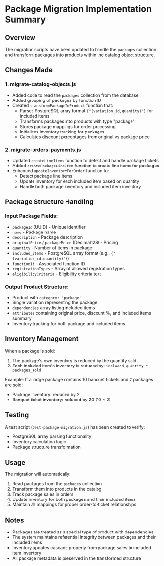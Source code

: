 # Package Migration Implementation Summary

## Overview
The migration scripts have been updated to handle the `packages` collection and transform packages into products within the catalog object structure.

## Changes Made

### 1. migrate-catalog-objects.js
- Added code to read the `packages` collection from the database
- Added grouping of packages by function ID
- Created `transformPackageToProduct` function that:
  - Parses PostgreSQL array format `{"(variation_id,quantity)"}` for included items
  - Transforms packages into products with type "package"
  - Stores package mappings for order processing
  - Initializes inventory tracking for packages
  - Calculates discount percentages from original vs package price

### 2. migrate-orders-payments.js
- Updated `createLineItems` function to detect and handle package tickets
- Added `createPackageLineItem` function to create line items for packages
- Enhanced `updateInventoryForOrder` function to:
  - Detect package line items
  - Update inventory for each included item based on quantity
  - Handle both package inventory and included item inventory

## Package Structure Handling

### Input Package Fields:
- `packageId` (UUID) - Unique identifier
- `name` - Package name
- `description` - Package description
- `originalPrice` / `packagePrice` (Decimal128) - Pricing
- `quantity` - Number of items in package
- `included_items` - PostgreSQL array format (e.g., `{"(variation_id,quantity)"}`)
- `functionId` - Associated function ID
- `registrationTypes` - Array of allowed registration types
- `eligibilityCriteria` - Eligibility criteria text

### Output Product Structure:
- Product with `category: 'package'`
- Single variation representing the package
- `dependencies` array listing included items
- `attributes` containing original price, discount %, and included items summary
- Inventory tracking for both package and included items

## Inventory Management

When a package is sold:
1. The package's own inventory is reduced by the quantity sold
2. Each included item's inventory is reduced by: `included_quantity * packages_sold`

Example: If a lodge package contains 10 banquet tickets and 2 packages are sold:
- Package inventory: reduced by 2
- Banquet ticket inventory: reduced by 20 (10 × 2)

## Testing

A test script (`test-package-migration.js`) has been created to verify:
- PostgreSQL array parsing functionality
- Inventory calculation logic
- Package structure transformation

## Usage

The migration will automatically:
1. Read packages from the `packages` collection
2. Transform them into products in the catalog
3. Track package sales in orders
4. Update inventory for both packages and their included items
5. Maintain all mappings for proper order-to-ticket relationships

## Notes

- Packages are treated as a special type of product with dependencies
- The system maintains referential integrity between packages and their included items
- Inventory updates cascade properly from package sales to included item inventory
- All package metadata is preserved in the transformed structure